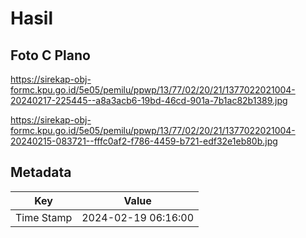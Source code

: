 # Hasil

## Foto C Plano

https://sirekap-obj-formc.kpu.go.id/5e05/pemilu/ppwp/13/77/02/20/21/1377022021004-20240217-225445--a8a3acb6-19bd-46cd-901a-7b1ac82b1389.jpg

https://sirekap-obj-formc.kpu.go.id/5e05/pemilu/ppwp/13/77/02/20/21/1377022021004-20240215-083721--fffc0af2-f786-4459-b721-edf32e1eb80b.jpg


## Metadata

| Key        | Value               |
| ---------- | ------------------- |
| Time Stamp | 2024-02-19 06:16:00 |



